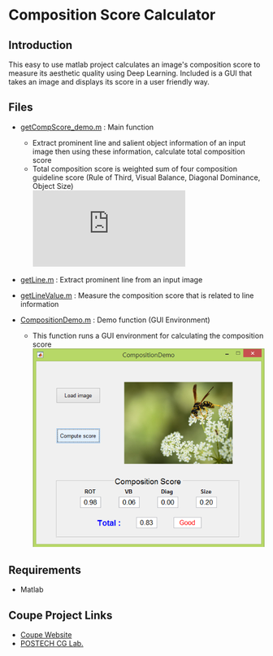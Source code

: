 # Composition Score Calculator #

## Introduction ##
This easy to use matlab project calculates an image's composition score to measure its aesthetic quality using Deep Learning. Included is a GUI that takes an image and displays its score in a user friendly way.

## Files ##
* [getCompScore_demo.m](Composition%20Score%20Calculator/getCompScore_demo.m) : Main function
   * Extract prominent line and salient object information of an input image then using these information, calculate total composition score  
   * Total composition score is weighted sum of four composition guideline score (Rule of Third, Visual Balance, Diagonal Dominance, Object Size)  
![Composition Score](https://latex.codecogs.com/gif.latex?E%20%3D%20W_%7BRT%7DE_%7BRT%7D%20&plus;%20W_%7BVB%7DE_%7BVB%7D%20&plus;%20W_%7BDA%7DE_%7BDA%7D%20&plus;%20W_%7BSZ%7DE_%7BSZ%7D)

* [getLine.m](Composition%20Score%20Calculator/getLine.m) : Extract prominent line from an input image

* [getLineValue.m](Composition%20Score%20Calculator/getLineValue.m) : Measure the composition score that is related to line information

* [CompositionDemo.m](Composition%20Score%20Calculator/CompositionDemo.m) : Demo function (GUI Environment)  
   * This function runs a GUI environment for calculating the composition score
   ![Compsition Demo GUI](docs/images/CompositionScoreDemoGUI.png)
   
## Requirements ##
* Matlab

## Coupe Project Links ##
* [Coupe Website](http://coupe.postech.ac.kr/)
* [POSTECH CG Lab.](http://cg.postech.ac.kr/)

